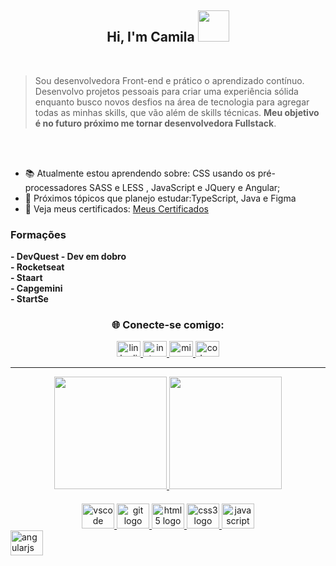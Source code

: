 <div align="center">
 
## Hi, I'm Camila  <img src="https://raw.githubusercontent.com/jakeliny/jakeliny/master/images/cat-gif.gif" width="50">
</div>

<br>
<div>
    <blockquote>Sou desenvolvedora Front-end e prático o aprendizado contínuo.  Desenvolvo projetos pessoais para criar uma experiência sólida
   enquanto busco novos desfios na área de tecnologia
   para agregar todas as minhas skills, que vão além de skills técnicas. <b>Meu objetivo é no futuro próximo me tornar desenvolvedora Fullstack</b>.</blockquote> <br> <br>
 
 - 📚 Atualmente estou aprendendo sobre: CSS usando os pré-processadores SASS e LESS , JavaScript e JQuery e Angular;
- 🎯 Próximos tópicos que planejo estudar:TypeScript, Java e Figma
- 📃 Veja meus certificados: [Meus Certificados](https://github.com/camilamaraschin/certificados)
</div>

<div>
 <h3>  Formações  </h3>
<b> - DevQuest - Dev em dobro <br>
 - Rocketseat <br>
 - Staart <br>
 - Capgemini <br>
 - StartSe <br>
 </b></div>

<section align="center"><h3>🌐 Conecte-se comigo:</h3> 
  <a href="https://www.linkedin.com/in/camilamaraschin/" target="_blank">
    <img src="https://raw.githubusercontent.com/maurodesouza/profile-readme-generator/master/src/assets/icons/social/linkedin/default.svg" width="38" height="25" alt="linkedin logo"  />
  </a>
  <a href="https://www.instagram.com/camilamaraschin_/" target="_blank">
    <img src="https://raw.githubusercontent.com/maurodesouza/profile-readme-generator/master/src/assets/icons/social/instagram/default.svg" width="38" height="25" alt="instagram logo"  />
  </a>
  <a href="camilapb11@hotmail.com" target="_blank">
    <img src="https://raw.githubusercontent.com/maurodesouza/profile-readme-generator/master/src/assets/icons/social/microsoft-outlook/default.svg" width="38" height="25" alt="microsoft-outlook logo"  />
  </a>
  <a href="https://codepen.io/camilamaraschin" target="_blank">
    <img src="https://raw.githubusercontent.com/maurodesouza/profile-readme-generator/master/src/assets/icons/social/codepen/default.svg" width="38" height="25" alt="codepen logo"  />
  </a>
</section>

---
 

<div align="center">
  <a href="https://github.com/camilamaraschin">
  <img height="180em" src="https://github-readme-stats.vercel.app/api?username=camilamaraschin&show_icons=true&theme=dark&include_all_commits=true&count_private=true"/>
  <img height="180em" src="https://github-readme-stats.vercel.app/api/top-langs/?username=camilamaraschin&layout=compact&langs_count=7&theme=dark"/>
</div>


####

 



<div align="center">
  <img src="https://cdn.jsdelivr.net/gh/devicons/devicon/icons/vscode/vscode-original.svg" height="40" width="52" alt="vscode logo"  />
  <img src="https://cdn.jsdelivr.net/gh/devicons/devicon/icons/git/git-original.svg" height="40" width="52" alt="git logo"  />
  <img src="https://cdn.jsdelivr.net/gh/devicons/devicon/icons/html5/html5-original.svg" height="40" width="52" alt="html5 logo"  />
  <img src="https://cdn.jsdelivr.net/gh/devicons/devicon/icons/css3/css3-original.svg" height="40" width="52" alt="css3 logo"  />
  <img src="https://cdn.jsdelivr.net/gh/devicons/devicon/icons/javascript/javascript-original.svg" height="40" width="52" alt="javascript logo"  />
 <div align="left">
  <img src="https://cdn.jsdelivr.net/gh/devicons/devicon/icons/angularjs/angularjs-original.svg" height="40" width="52" alt="angularjs logo"  />
</div>

###
 


